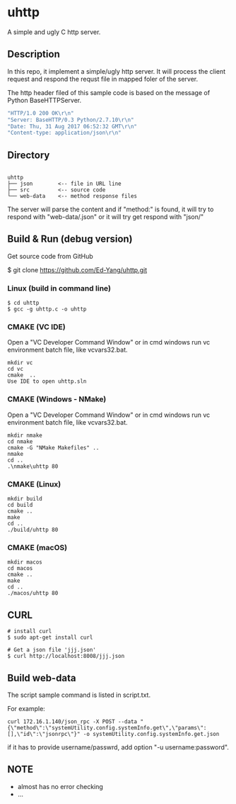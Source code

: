 # uhttp

A simple and ugly C http server.

## Description

In this repo, it implement a simple/ugly http server.  It will process the client request
and respond the requst file in mapped foler of the server.

The http header filed of this sample code is based on the message of Python BaseHTTPServer.

```C
"HTTP/1.0 200 OK\r\n"
"Server: BaseHTTP/0.3 Python/2.7.10\r\n"
"Date: Thu, 31 Aug 2017 06:52:32 GMT\r\n"
"Content-type: application/json\r\n"
```

## Directory
```

uhttp
├── json        <-- file in URL line
├── src         <-- source code
└── web-data    <-- method response files
```

The server will parse the content and if "method:" is found, it will try to 
respond with "web-data/<method>.json" or it will try get respond with
"json/<url-file-portion>"

## Build & Run (debug version)

Get source code from GitHub

$ git clone https://github.com/Ed-Yang/uhttp.git

### Linux (build in command line)

```
$ cd uhttp
$ gcc -g uhttp.c -o uhttp
```

### CMAKE (VC IDE)

Open a "VC Developer Command Window" or in cmd windows run vc environment batch
file, like vcvars32.bat.

```
mkdir vc
cd vc
cmake  ..
Use IDE to open uhttp.sln
```

### CMAKE (Windows - NMake)

Open a "VC Developer Command Window" or in cmd windows run vc environment batch
file, like vcvars32.bat.

```
mkdir nmake
cd nmake
cmake -G "NMake Makefiles" ..
nmake
cd ..
.\nmake\uhttp 80
```

### CMAKE (Linux)
```
mkdir build
cd build
cmake ..
make
cd ..
./build/uhttp 80
```

### CMAKE (macOS)
```
mkdir macos
cd macos
cmake ..
make
cd ..
./macos/uhttp 80
```

## CURL
```
# install curl
$ sudo apt-get install curl

# Get a json file 'jjj.json'
$ curl http://localhost:8008/jjj.json
```

## Build web-data

The script sample command is listed in script.txt.

For example:
```
curl 172.16.1.140/json_rpc -X POST --data "{\"method\":\"systemUtility.config.systemInfo.get\",\"params\":[],\"id\":\"jsonrpc\"}" -o systemUtility.config.systemInfo.get.json
```

if it has to provide username/passwrd, add option "-u username:password".

## NOTE
- almost has no error checking
- ...

